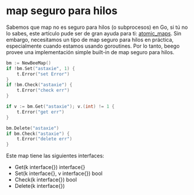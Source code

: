 #  map seguro para hilos

Sabemos que map no es seguro para hilos (o subprocesos) en Go, si tú no lo sabes, este artículo pude ser de gran ayuda para ti: [atomic_maps](http://golang.org/doc/faq#atomic_maps). Sin embargo, necesitamos un tipo de map seguro para hilos en práctica, especialmente cuando estamos usando goroutines. Por lo tanto, beego provee una implementación simple built-in de map seguro para hilos.

```go
bm := NewBeeMap()
if !bm.Set("astaxie", 1) {
	t.Error("set Error")
}
if !bm.Check("astaxie") {
	t.Error("check err")
}

if v := bm.Get("astaxie"); v.(int) != 1 {
	t.Error("get err")
}

bm.Delete("astaxie")
if bm.Check("astaxie") {
	t.Error("delete err")
}
```

Este map tiene las siguientes interfaces:

- Get(k interface{}) interface{}
- Set(k interface{}, v interface{}) bool
- Check(k interface{}) bool
- Delete(k interface{})
